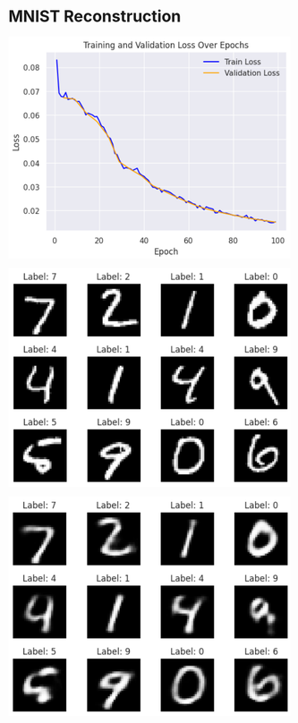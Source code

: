 # MNIST Reconstruction

![Validation Curve - Reconstruct with no noise in original.png](assets/curve_recon_no_noise.png)

![Validation Curve - Original.png](assets/no_noise_orig_mnist.png)

![Validation Curve - Reconstructed.png](assets/no_noise_recon_mnist.png)




